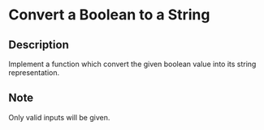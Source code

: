 # Convert a Boolean to a String

## Description

Implement a function which convert the given boolean value into its string representation.

## Note

Only valid inputs will be given.